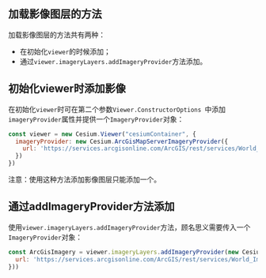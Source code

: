 ## 加载影像图层的方法

加载影像图层的方法共有两种：
- 在初始化`viewer`的时候添加；
- 通过`viewer.imageryLayers.addImageryProvider`方法添加。

## 初始化viewer时添加影像

在初始化`viewer`时可在第二个参数`Viewer.ConstructorOptions `中添加`imageryProvider`属性并提供一个`ImageryProvider`对象：

```javascript
const viewer = new Cesium.Viewer("cesiumContainer", {
  imageryProvider: new Cesium.ArcGisMapServerImageryProvider({
    url: 'https://services.arcgisonline.com/ArcGIS/rest/services/World_Imagery/MapServer'
  })
})
```

注意：使用这种方法添加影像图层只能添加一个。

## 通过addImageryProvider方法添加

使用`viewer.imageryLayers.addImageryProvider`方法，顾名思义需要传入一个`ImageryProvider`对象：

```javascript
const ArcGisImagery = viewer.imageryLayers.addImageryProvider(new Cesium.ArcGisMapServerImageryProvider({
  url: 'https://services.arcgisonline.com/ArcGIS/rest/services/World_Imagery/MapServer'
}))
```

